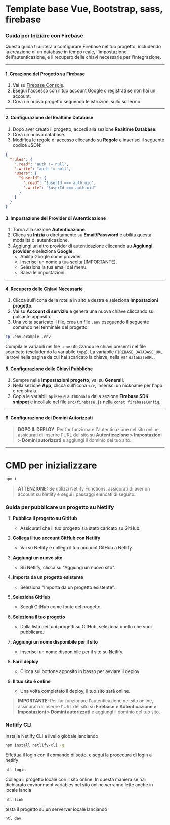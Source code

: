 # Template base Vue, Bootstrap, sass, firebase

### Guida per Iniziare con Firebase

Questa guida ti aiuterà a configurare Firebase nel tuo progetto, includendo la creazione di un database in tempo reale, l'impostazione dell'autenticazione, e il recupero delle chiavi necessarie per l'integrazione.

---

#### 1. Creazione del Progetto su Firebase

1. Vai su [Firebase Console](https://console.firebase.google.com).
2. Esegui l'accesso con il tuo account Google o registrati se non hai un account.
3. Crea un nuovo progetto seguendo le istruzioni sullo schermo.

---

#### 2. Configurazione del Realtime Database

1. Dopo aver creato il progetto, accedi alla sezione **Realtime Database**.
2. Crea un nuovo database.
3. Modifica le regole di accesso cliccando su **Regole** e inserisci il seguente codice JSON:

```json
{
  "rules": {
    ".read": "auth != null",
    ".write": "auth != null",
    "users": {
      "$userId": {
        ".read": "$userId === auth.uid",
        ".write": "$userId === auth.uid"
      }
    }
  }
}
```

#### 3. Impostazione dei Provider di Autenticazione

1. Torna alla sezione **Autenticazione**.
2. Clicca su **Inizia** o direttamente su **Email/Password** e abilita questa modalità di autenticazione.
3. Aggiungi un altro provider di autenticazione cliccando su **Aggiungi provider** e seleziona **Google**.
   - Abilita Google come provider.
   - Inserisci un nome a tua scelta (IMPORTANTE).
   - Seleziona la tua email dal menu.
   - Salva le impostazioni.

---

#### 4. Recupero delle Chiavi Necessarie

1. Clicca sull'icona della rotella in alto a destra e seleziona **Impostazioni progetto**.
2. Vai su **Account di servizio** e genera una nuova chiave cliccando sul pulsante apposito.
3. Una volta scaricato il file, crea un file `.env` eseguendo il seguente comando nel terminale del progetto:

```sh
cp .env.example .env 
```

Compila le variabili nel file `.env` utilizzando le chiavi presenti nel file scaricato (escludendo la variabile `type`).
La variabile `FIREBASE_DATABASE_URL` la trovi nella pagina da cui hai scaricato la chiave, nella var `databaseURL`.

#### 5. Configurazione delle Chiavi Pubbliche

1. Sempre nelle **Impostazioni progetto**, vai su **Generali**.
2. Nella sezione **App**, clicca sull'icona `</>`, inserisci un nickname per l'app e registrala.
3. Copia le variabili `apiKey` e `authDomain` dalla sezione **Firebase SDK snippet** e incollale nel file `src/firebase.js` nella `const firebaseConfig`.

---

#### 6. Configurazione dei Domini Autorizzati

> **DOPO IL DEPLOY**: Per far funzionare l'autenticazione nel sito online, assicurati di inserire l'URL del sito su **Autenticazione > Impostazioni > Domini autorizzati** e aggiungi il dominio del tuo sito.

---

# CMD per inizializzare
```sh
npm i
```

> **ATTENZIONE:** Se utilizzi Netlify Functions, assicurati di aver un account su Netlify e segui i passaggi elencati di seguito:

### Guida per pubblicare un progetto su Netlify

1. **Pubblica il progetto su GitHub**
   - Assicurati che il tuo progetto sia stato caricato su GitHub.

2. **Collega il tuo account GitHub con Netlify**
   - Vai su Netlify e collega il tuo account GitHub a Netlify.

3. **Aggiungi un nuovo sito**
   - Su Netlify, clicca su "Aggiungi un nuovo sito".

4. **Importa da un progetto esistente**
   - Seleziona "Importa da un progetto esistente".

5. **Seleziona GitHub**
   - Scegli GitHub come fonte del progetto.

6. **Seleziona il tuo progetto**
   - Dalla lista dei tuoi progetti su GitHub, seleziona quello che vuoi pubblicare.

7. **Aggiungi un nome disponibile per il sito**
   - Inserisci un nome disponibile per il sito su Netlify.

8. **Fai il deploy**
   - Clicca sul bottone apposito in basso per avviare il deploy.

9. **Il tuo sito è online**
   - Una volta completato il deploy, il tuo sito sarà online.

> **IMPORTANTE**: Per far funzionare l'autenticazione nel sito online, assicurati di inserire l'URL del sito su  **Firebase > Autenticazione > Impostazioni > Domini autorizzati** e aggiungi il dominio del tuo sito.

### Netlify CLI
Installa Netlify CLI a livello globale lanciando
```sh
npm install netlify-cli -g
```

Effettua il login con il comando di sotto. e segui la procedura di login a netlify
```sh
ntl login
```

Collega il progetto locale con il sito online. 
In questa maniera se hai dichiarato environment variables nel sito online verranno lette anche in locale
lancia
```sh
ntl link
```

testa il progetto su un serverver locale lanciando
```sh
ntl dev
```
